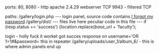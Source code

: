 ports:
        80, 8080 - http apache 2.4.29 webserver TCP
        9943 - filtered TCP

paths:
        /gallery/login.php --- login panel, source code contains <a href="forgot-password.html">I forgot my password</a>
        /gallery/dist/ --- files live here
        peculiar code in this file --- if (resp.status == 'success') {location.replace(_base_url_ + 'faculty');


login - holly fuck it worket got succes response on username='OR 1=1#&password= this in repeater
/gallery/uploads/user_1/album_6/ - this is where admin panels end up

